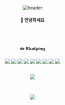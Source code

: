 <div align="center">

![header](https://capsule-render.vercel.app/api?type=egg&text=KIMJUNHEE&color=f7ce25&fontColor=242440)



####  :raised_hands: 안녕하세요

<br/>
<br/>

####  :pencil2: Studying

<img src="https://img.shields.io/badge/JAVA-007396?style=flat&logo=JAVA&logoColor=white"/>
<img src="https://img.shields.io/badge/Spring-6DB33F?style=flat&logo=Spring&logoColor=white"/>
<img src="https://img.shields.io/badge/SpringBoot-6DB33F?style=flat&logo=SpringBoot&logoColor=white"/>
<img src="https://img.shields.io/badge/SpringSecurity-6DB33F?style=flat&logo=SpringSecurity&logoColor=white"/>
<img src="https://img.shields.io/badge/JavaScript-F7DF1E?style=flat&logo=JavaScript&logoColor=black"/>
<img src="https://img.shields.io/badge/HTML5-E34F26?style=flat&logo=HTML5&logoColor=white" />
<img src="https://img.shields.io/badge/CSS3-1572B6?style=flat&logo=CSS3&logoColor=white" />
<img src="https://img.shields.io/badge/Oracle-F80000?style=flat&logo=Oracle&logoColor=white" />
<img src="https://img.shields.io/badge/Eclipse-2C2255?style=flat&logo=Eclipse&logoColor=white" />


<br/>
<br/>


<img src="https://github-readme-stats.vercel.app/api/top-langs/?username=joooonh&layout=compact"><br><br>

<br/>

<img src="https://github-readme-stats.vercel.app/api?username=joooonh&show_icons=true">

</div>
